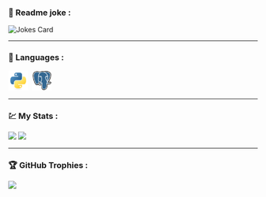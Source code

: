 ### :turtle: Readme joke :
![Jokes Card](https://readme-jokes.vercel.app/api?hideBorder)

---

### :tractor: Languages :
<div>
  <img src="https://github.com/devicons/devicon/blob/master/icons/python/python-original.svg" title="Python" alt="Python" width="40" height="40"/>&nbsp;
  <img src="https://github.com/devicons/devicon/blob/master/icons/postgresql/postgresql-original.svg" title="Postgresql" alt="Postgresql" width="40" height="40"/>&nbsp;
<!--  <img src="https://github.com/devicons/devicon/blob/master/icons/r/r-original.svg" title="R" alt="R" width="40" height="40"/>&nbsp; -->
 <!-- <img src="https://github.com/devicons/devicon/blob/master/icons/latex/latex-original.svg" title="Latex" alt="Latex" width="40" height="40"/>&nbsp; -->
</div>

---

### :chart: My Stats :
<!-- [![GitHub Streak](http://github-readme-streak-stats.herokuapp.com?user=Husted42&hide_border=true&theme=dark&card_width=700&fire=08EB00&ring=08EB00&currStreakLabel=08EB00)](https://git.io/streak-stats) -->
<!-- [![Top Langs](https://github-readme-stats.vercel.app/api/top-langs/?username=Husted42&theme=dark&layout=donut&hide_border=true)](https://github.com/anuraghazra/github-readme-stats) -->
<p align="left">
  <img height="50%" width="auto" src ="https://github-readme-stats.vercel.app/api?username=Husted42&show_icons=true&count_private=true&theme=chartreuse-dark&hide_border=true&hide=issues,contribs&bg_color=00000000&include_all_commits=True">
  <img height="50%" width="auto" src ="https://github-readme-stats.vercel.app/api/top-langs/?username=Husted42&layout=compact&hide_border=true&theme=chartreuse-dark&bg_color=00000000&langs_count=6&hide=jupyter%20notebook,tex,css,php&exclude_repo=Pacman-AI">
</p>

---
### 🏆 GitHub Trophies :
![](https://github-profile-trophy.vercel.app/?username=Husted42&theme=matrix&no-frame=false&no-frame=True&no-bg=true&margin-w=4&&rank=SSS,SS,S,AAA,AA,A,B,C)
